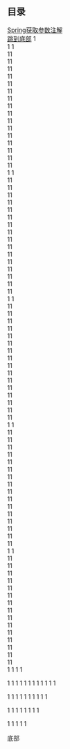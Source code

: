 ## 目录

[Spring获取参数注解](2018/spring-get-data.md)  
[跳到底部](#bottom)
1  
1
1  
11  
11  
11  
11  
11  
11  
11  
11  
11  
11  
11  
11  
11  
11  
11  
11  
1
1  
11  
11  
11  
11  
11  
11  
11  
11  
11  
11  
11  
11  
11  
11  
11  
11  
1
1  
11  
11  
11  
11  
11  
11  
11  
11  
11  
11  
11  
11  
11  
11  
11  
11  
1
1  
11  
11  
11  
11  
11  
11  
11  
11  
11  
11  
11  
11  
11  
11  
11  
11  
1
1  
11  
11  
11  
11  
11  
11  
11  
11  
11  
11  
11  
11  
11  
11  
11  
1
1
1
1

1
1
1
1
1
1
1
1
1
1
1
1

1
1
1
1
1
1
1
1
1
1

1
1
1
1
1
1
1
1

1
1
1
1
1

<span id="bottom">底部</span>

